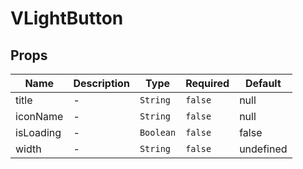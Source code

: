 # VLightButton

## Props

<!-- @vuese:VLightButton:props:start -->
|Name|Description|Type|Required|Default|
|---|---|---|---|---|
|title|-|`String`|`false`|null|
|iconName|-|`String`|`false`|null|
|isLoading|-|`Boolean`|`false`|false|
|width|-|`String`|`false`|undefined|

<!-- @vuese:VLightButton:props:end -->


